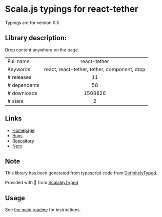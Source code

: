 
# Scala.js typings for react-tether

Typings are for version 0.5

## Library description:
Drop content anywhere on the page.

|                    |                 |
| ------------------ | :-------------: |
| Full name          | react-tether |
| Keywords           | react, react-tether, tether, component, drop |
| # releases         | 11 |
| # dependents       | 58 |
| # downloads        | 1508826 |
| # stars            | 2 |

## Links
- [Homepage](https://github.com/danreeves/react-tether)
- [Bugs](https://github.com/danreeves/react-tether/issues)
- [Repository](https://github.com/danreeves/react-tether)
- [Npm](https://www.npmjs.com/package/react-tether)
    


## Note
This library has been generated from typescript code from [DefinitelyTyped](https://definitelytyped.org).

Provided with :purple_heart: from [ScalablyTyped](https://github.com/oyvindberg/ScalablyTyped)

## Usage
See [the main readme](../../readme.md) for instructions.


